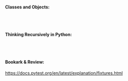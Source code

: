 #### Classes and Objects:<br>
<br>
<br>

#### Thinking Recursively in Python:<br>
<br>
<br>

#### Bookark & Review:<br>
https://docs.pytest.org/en/latest/explanation/fixtures.html<br>
